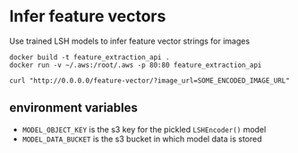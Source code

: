 # Infer feature vectors

Use trained LSH models to infer feature vector strings for images

```
docker build -t feature_extraction_api .
docker run -v ~/.aws:/root/.aws -p 80:80 feature_extraction_api
```

```
curl "http://0.0.0.0/feature-vector/?image_url=SOME_ENCODED_IMAGE_URL"
```

## environment variables

- `MODEL_OBJECT_KEY` is the s3 key for the pickled `LSHEncoder()` model
- `MODEL_DATA_BUCKET` is the s3 bucket in which model data is stored
